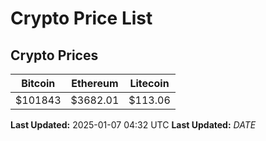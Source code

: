 # Crypto Price List

## Crypto Prices
| Bitcoin | Ethereum | Litecoin |
| ------- | -------- | -------- |
| $101843 | $3682.01 | $113.06 |
**Last Updated:** 2025-01-07 04:32 UTC
**Last Updated:** $DATE$
